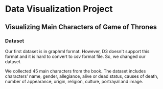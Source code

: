 # Data Visualization Project

## Visualizing Main Characters of Game of Thrones

### Dataset

Our first dataset is in graphml format. However, D3 doesn't support this format and it is hard to convert to csv format file. So, we changed our dataset.

We collected 45 main characters from the book. The dataset includes characters' name, gender, allegiance, alive or dead status, causes of death, number of appearance, origin, religion, culture, portrayal and image.
